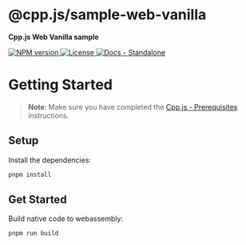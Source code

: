 # @cpp.js/sample-web-vanilla
**Cpp.js Web Vanilla sample**  

<a href="https://www.npmjs.com/package/@cpp.js/sample-web-vanilla">
    <img alt="NPM version" src="https://img.shields.io/npm/v/@cpp.js/sample-web-vanilla?style=for-the-badge" />
</a>
<a href="https://github.com/bugra9/cpp.js/blob/main/LICENSE">
    <img alt="License" src="https://img.shields.io/github/license/bugra9/cpp.js?style=for-the-badge" />
</a>
<a href="https://cpp.js.org/docs/guide/integrate-into-existing-project/standalone">
    <img alt="Docs - Standalone" src="https://img.shields.io/badge/Docs_-_Standalone-20B2AA?style=for-the-badge" />
</a>

# Getting Started

>**Note**: Make sure you have completed the [Cpp.js - Prerequisites](https://cpp.js.org/docs/guide/getting-started/prerequisites) instructions.

## Setup

Install the dependencies:

```bash
pnpm install
```

## Get Started

Build native code to webassembly:

```bash
pnpm run build
```
